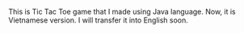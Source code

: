This is Tic Tac Toe game that I made using Java language. Now, it is Vietnamese version. I will transfer it into English soon. 
